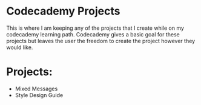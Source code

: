 # Codecademy Projects

This is where I am keeping any of the projects that I create while on my codecademy learning path. Codecademy gives a basic goal for these projects but leaves the user the freedom to create the project however they would like.

# Projects:
  - Mixed Messages
  - Style Design Guide
